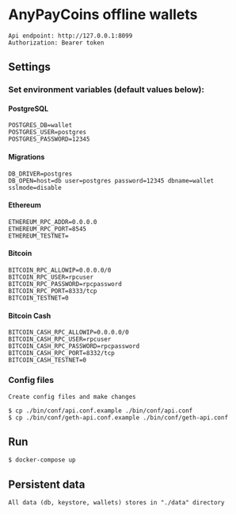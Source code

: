 # AnyPayCoins offline wallets

    Api endpoint: http://127.0.0.1:8099
    Authorization: Bearer token

## Settings

### Set environment variables (default values below):
   
#### PostgreSQL
    
    POSTGRES_DB=wallet
    POSTGRES_USER=postgres
    POSTGRES_PASSWORD=12345

#### Migrations
    
    DB_DRIVER=postgres
    DB_OPEN=host=db user=postgres password=12345 dbname=wallet sslmode=disable
     
#### Ethereum
    
    ETHEREUM_RPC_ADDR=0.0.0.0
    ETHEREUM_RPC_PORT=8545
    ETHEREUM_TESTNET=
    
#### Bitcoin
    
    BITCOIN_RPC_ALLOWIP=0.0.0.0/0
    BITCOIN_RPC_USER=rpcuser
    BITCOIN_RPC_PASSWORD=rpcpassword
    BITCOIN_RPC_PORT=8333/tcp
    BITCOIN_TESTNET=0
    
#### Bitcoin Cash
    
    BITCOIN_CASH_RPC_ALLOWIP=0.0.0.0/0
    BITCOIN_CASH_RPC_USER=rpcuser
    BITCOIN_CASH_RPC_PASSWORD=rpcpassword
    BITCOIN_CASH_RPC_PORT=8332/tcp
    BITCOIN_CASH_TESTNET=0
    
### Config files

    Create config files and make changes

    $ cp ./bin/conf/api.conf.example ./bin/conf/api.conf
    $ cp ./bin/conf/geth-api.conf.example ./bin/conf/geth-api.conf
    
## Run

    $ docker-compose up
    
## Persistent data
    
    All data (db, keystore, wallets) stores in "./data" directory
